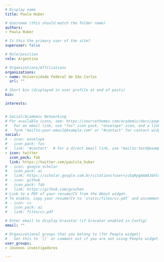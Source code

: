 ```yaml
---
# Display name
title: Paula Huber

# Username (this should match the folder name)
authors:
- Paula Huber

# Is this the primary user of the site?
superuser: false

# Role/position
role: Argentina

# Organizations/Affiliations
organizations:
- name: Universidade Federal de São Carlos
  url: ""

# Short bio (displayed in user profile at end of posts)
bio: 

interests:


# Social/Academic Networking
# For available icons, see: https://sourcethemes.com/academic/docs/page-builder/#icons
#   For an email link, use "fas" icon pack, "envelope" icon, and a link in the
#   form "mailto:your-email@example.com" or "#contact" for contact widget.
social:
# - icon: envelope
#   icon_pack: fas
#   link: '#contact'  # For a direct email link, use "mailto:test@example.org".
- icon: twitter
  icon_pack: fab
  link: https://twitter.com/paulita_huber
# - icon: google-scholar
#   icon_pack: ai
#   link: https://scholar.google.com.br/citations?user=jcEqRpgAAAAJ&hl=pt-BR&oi=ao
# - icon: github
#   icon_pack: fab
#   link: https://github.com/gcushen
# Link to a PDF of your resume/CV from the About widget.
# To enable, copy your resume/CV to `static/files/cv.pdf` and uncomment the lines below.
# - icon: cv
#   icon_pack: ai
#   link: files/cv.pdf

# Enter email to display Gravatar (if Gravatar enabled in Config)
email: ""

# Organizational groups that you belong to (for People widget)
#   Set this to `[]` or comment out if you are not using People widget.
user_groups:
- Jóvenes investigadores

---
```

